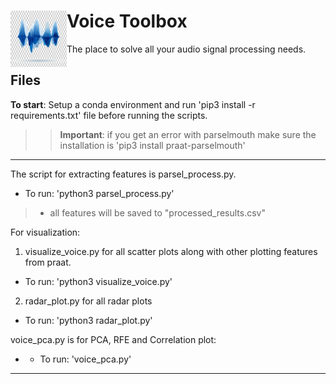 # Voice Toolbox <img align="left" width="90" height="90" src="soundwave.jpeg">
The place to solve all your audio signal processing needs. 

## Files
**To start**: Setup a conda environment and run 'pip3 install -r requirements.txt' file before running the scripts. 
>> **Important**: if you get an error with parselmouth make sure the installation is 'pip3 install praat-parselmouth'

________________________________________________________________________________________________________________________
The script for extracting features is parsel_process.py. 
 * To run: 'python3 parsel_process.py'
> * all features will be saved to "processed_results.csv"
 
For visualization:
 1. visualize_voice.py for all scatter plots along with other plotting features from praat. 
 * To run: 'python3 visualize_voice.py'
 2. radar_plot.py for all radar plots
 * To run: 'python3 radar_plot.py'

 voice_pca.py is for PCA, RFE and Correlation plot:
* - To run: 'voice_pca.py'

________________________________________________________________________________________________________________________


